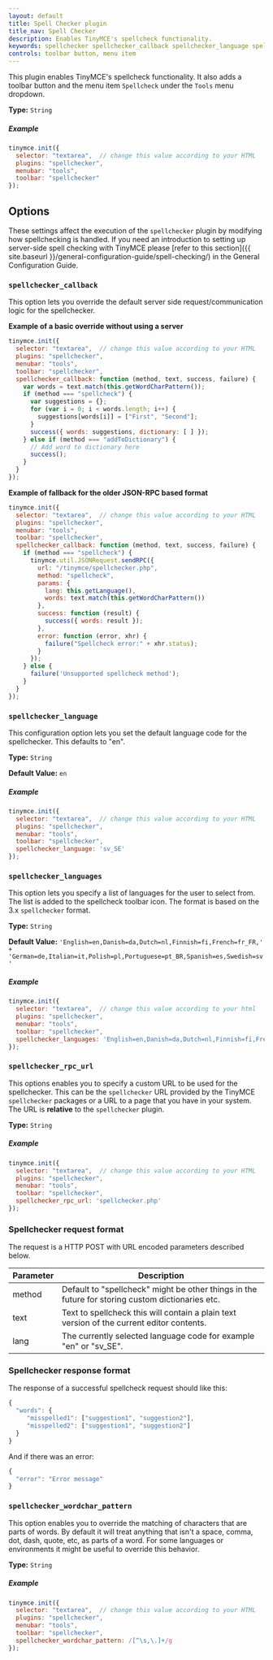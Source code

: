 ```yaml
---
layout: default
title: Spell Checker plugin
title_nav: Spell Checker
description: Enables TinyMCE's spellcheck functionality.
keywords: spellchecker spellchecker_callback spellchecker_language spellchecker_languages spellchecker_rpc_url spellchecker_wordchar_pattern
controls: toolbar button, menu item
---
```


This plugin enables TinyMCE's spellcheck functionality. It also adds a toolbar button and the menu item `Spellcheck` under the `Tools` menu dropdown.

**Type:** `String`

##### Example

```js
tinymce.init({
  selector: "textarea",  // change this value according to your HTML
  plugins: "spellchecker",
  menubar: "tools",
  toolbar: "spellchecker"
});
```

## Options

These settings affect the execution of the `spellchecker` plugin by modifying how spellchecking is handled. If you need an introduction to setting up server-side spell checking with TinyMCE please [refer to this section]({{ site.baseurl }}/general-configuration-guide/spell-checking/) in the General Configuration Guide.

### `spellchecker_callback`

This option lets you override the default server side request/communication logic for the spellchecker.

**Example of a basic override without using a server**

```js
tinymce.init({
  selector: "textarea",  // change this value according to your HTML
  plugins: "spellchecker",
  menubar: "tools",
  toolbar: "spellchecker",
  spellchecker_callback: function (method, text, success, failure) {
    var words = text.match(this.getWordCharPattern());
    if (method === "spellcheck") {
      var suggestions = {};
      for (var i = 0; i < words.length; i++) {
        suggestions[words[i]] = ["First", "Second"];
      }
      success({ words: suggestions, dictionary: [ ] });
    } else if (method === "addToDictionary") {
      // Add word to dictionary here
      success();
    }
  }
});
```

**Example of fallback for the older JSON-RPC based format**

```js
tinymce.init({
  selector: "textarea",  // change this value according to your HTML
  plugins: "spellchecker",
  menubar: "tools",
  toolbar: "spellchecker",
  spellchecker_callback: function (method, text, success, failure) {
    if (method === "spellcheck") {
      tinymce.util.JSONRequest.sendRPC({
        url: "/tinymce/spellchecker.php",
        method: "spellcheck",
        params: {
          lang: this.getLanguage(),
          words: text.match(this.getWordCharPattern())
        },
        success: function (result) {
          success({ words: result });
        },
        error: function (error, xhr) {
          failure("Spellcheck error:" + xhr.status);
        }
      });
    } else {
      failure('Unsupported spellcheck method');
    }
  }
});
```

### `spellchecker_language`

This configuration option lets you set the default language code for the spellchecker. This defaults to "en".

**Type:** `String`

**Default Value:**  `en`

##### Example

```js
tinymce.init({
  selector: "textarea",  // change this value according to your HTML
  plugins: "spellchecker",
  menubar: "tools",
  toolbar: "spellchecker",
  spellchecker_language: 'sv_SE'
});
```

### `spellchecker_languages`

This option lets you specify a list of languages for the user to select from. The list is added to the spellcheck toolbar icon. The format is based on the 3.x `spellchecker` format.

**Type:** `String`

**Default Value:** `'English=en,Danish=da,Dutch=nl,Finnish=fi,French=fr_FR,' +
    'German=de,Italian=it,Polish=pl,Portuguese=pt_BR,Spanish=es,Swedish=sv'`

##### Example

```js
tinymce.init({
  selector: "textarea",  // change this value according to your html
  plugins: "spellchecker",
  menubar: "tools",
  toolbar: "spellchecker",
  spellchecker_languages: 'English=en,Danish=da,Dutch=nl,Finnish=fi,French=fr_FR,' + 'German=de,Italian=it,Polish=pl,Portuguese=pt_BR,Spanish=es,Swedish=sv'
});
```

### `spellchecker_rpc_url`

This options enables you to specify a custom URL to be used for the spellchecker. This can be the `spellchecker` URL provided by the TinyMCE `spellchecker` packages or a URL to a page that you have in your system. The URL is **relative** to the `spellchecker` plugin.

**Type:** `String`

##### Example

```js
tinymce.init({
  selector: "textarea",  // change this value according to your HTML
  plugins: "spellchecker",
  menubar: "tools",
  toolbar: "spellchecker",
  spellchecker_rpc_url: 'spellchecker.php'
});
```

### Spellchecker request format

The request is a HTTP POST with URL encoded parameters described below.

| Parameter | Description |
|-----------|-------------|
| method    | Default to "spellcheck" might be other things in the future for storing custom dictionaries etc. |
| text      | Text to spellcheck this will contain a plain text version of the current editor contents. |
| lang      | The currently selected language code for example "en" or "sv_SE". |

### Spellchecker response format

The response of a successful spellcheck request should like this:

```js
{
  "words": {
     "misspelled1": ["suggestion1", "suggestion2"],
     "misspelled2": ["suggestion1", "suggestion2"]
  }
}
```

And if there was an error:

```js
{
  "error": "Error message"
}
```

### `spellchecker_wordchar_pattern`

This option enables you to override the matching of characters that are parts of words. By default it will treat anything that isn't a space, comma, dot, dash, quote, etc, as parts of a word. For some languages or environments it might be useful to override this behavior.

**Type:** `String`

##### Example

```js
tinymce.init({
  selector: "textarea",  // change this value according to your HTML
  plugins: "spellchecker",
  menubar: "tools",
  toolbar: "spellchecker",
  spellchecker_wordchar_pattern: /[^\s,\.]+/g
});
```
